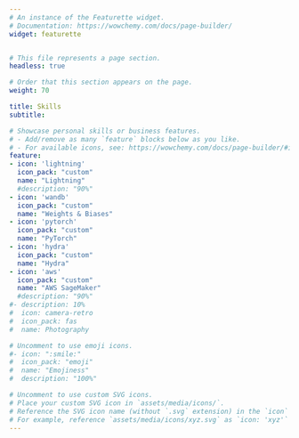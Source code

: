 ```yaml
---
# An instance of the Featurette widget.
# Documentation: https://wowchemy.com/docs/page-builder/
widget: featurette


# This file represents a page section.
headless: true

# Order that this section appears on the page.
weight: 70

title: Skills
subtitle:

# Showcase personal skills or business features.
# - Add/remove as many `feature` blocks below as you like.
# - For available icons, see: https://wowchemy.com/docs/page-builder/#icons
feature:
- icon: 'lightning'
  icon_pack: "custom"
  name: "Lightning"
  #description: "90%"
- icon: 'wandb'
  icon_pack: "custom"
  name: "Weights & Biases"
- icon: 'pytorch'
  icon_pack: "custom"
  name: "PyTorch"
- icon: 'hydra'
  icon_pack: "custom"
  name: "Hydra"
- icon: 'aws'
  icon_pack: "custom"
  name: "AWS SageMaker"
  #description: "90%"
#- description: 10%
#  icon: camera-retro
#  icon_pack: fas
#  name: Photography

# Uncomment to use emoji icons.
#- icon: ":smile:"
#  icon_pack: "emoji"
#  name: "Emojiness"
#  description: "100%"  

# Uncomment to use custom SVG icons.
# Place your custom SVG icon in `assets/media/icons/`.
# Reference the SVG icon name (without `.svg` extension) in the `icon` field.
# For example, reference `assets/media/icons/xyz.svg` as `icon: 'xyz'`
---
```

